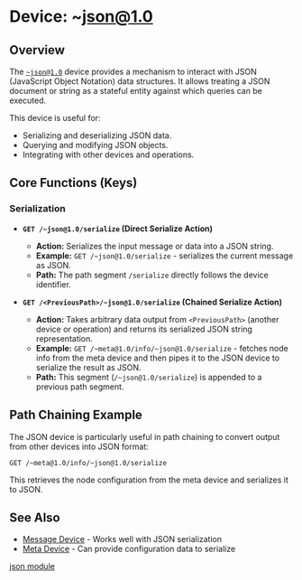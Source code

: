 # Device: ~json@1.0

## Overview

The [`~json@1.0`](../resources/source-code/dev_json_iface.md) device provides a mechanism to interact with JSON (JavaScript Object Notation) data structures. It allows treating a JSON document or string as a stateful entity against which queries can be executed.

This device is useful for:

*   Serializing and deserializing JSON data.
*   Querying and modifying JSON objects.
*   Integrating with other devices and operations.

## Core Functions (Keys)

### Serialization

*   **`GET /~json@1.0/serialize` (Direct Serialize Action)**
    *   **Action:** Serializes the input message or data into a JSON string.
    *   **Example:** `GET /~json@1.0/serialize` - serializes the current message as JSON.
    *   **Path:** The path segment `/serialize` directly follows the device identifier.

*   **`GET /<PreviousPath>/~json@1.0/serialize` (Chained Serialize Action)**
    *   **Action:** Takes arbitrary data output from `<PreviousPath>` (another device or operation) and returns its serialized JSON string representation.
    *   **Example:** `GET /~meta@1.0/info/~json@1.0/serialize` - fetches node info from the meta device and then pipes it to the JSON device to serialize the result as JSON.
    *   **Path:** This segment (`/~json@1.0/serialize`) is appended to a previous path segment.

## Path Chaining Example

The JSON device is particularly useful in path chaining to convert output from other devices into JSON format:

```
GET /~meta@1.0/info/~json@1.0/serialize
```

This retrieves the node configuration from the meta device and serializes it to JSON.

## See Also

- [Message Device](../resources/source-code/dev_message.md) - Works well with JSON serialization
- [Meta Device](../resources/source-code/dev_meta.md) - Can provide configuration data to serialize

[json module](../resources/source-code/dev_codec_json.md)